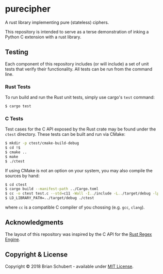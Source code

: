 # purecipher

A rust library implementing pure (stateless) ciphers.

This repository is intended to serve as a terse demonstration of
inking a Python C extension with a rust library. 

## Testing
Each component of this repository includes (or will include) a set of
unit tests that verify their functionality. All tests can be run from 
the command line.

### Rust Tests
To run build and run the Rust unit tests, simply use cargo's `test` command:
```bash
$ cargo test
```

### C Tests
Test cases for the C API exposed by the Rust crate may be found under the `ctest`
directory. These tests can be built and run via CMake:
```bash
$ mkdir -p ctest/cmake-build-debug
$ cd !$
$ cmake ..
$ make
$ ./ctest
```
If using CMake is not an option on your system, you may also compile the sources
by hand:
```bash
$ cd ctest
$ cargo build --manifest-path ../Cargo.toml
$ cc -o ctest test.c --std=c11 -Wall -I../include -L../target/debug -lpurecipher
$ LD_LIBRARY_PATH=../target/debug ./ctest
```
where `cc` is a compatible C compiler of you chossing (e.g. `gcc`, `clang`).

## Acknowledgments
The layout of this repository was inspired by the C API for the [Rust Regex Engine][rure].

## Copyright & License
Copyright &copy; 2018 Brian Schubert - available under [MIT License][license].

[rure]: https://github.com/rust-lang/regex/tree/master/regex-capi
[license]: ./LICENSE